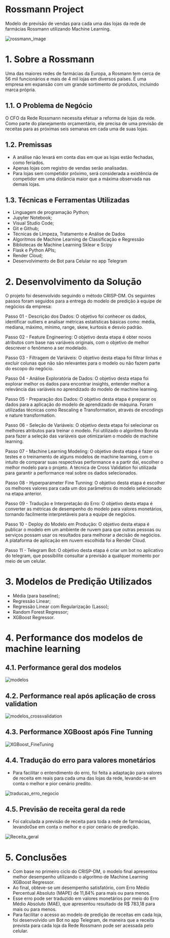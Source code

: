 # Rossmann Project
Modelo de previsão de vendas para cada uma das lojas da rede de farmácias Rossmann utilizando Machine Learning.

![rossmann_image](https://github.com/gtrmiranda/rossmann_project/assets/106852152/10da31e6-d4b7-4bbf-9bb6-0b22f168a3ed)


# 1. Sobre a Rossmann
Uma das maiores redes de farmácias da Europa, a Rosmann tem cerca de 56 mil funcionários e mais de 4 mil lojas em diversos países. 
É uma empresa em expansão com um grande sortimento de produtos, incluindo marca própria. 

## 1.1. O Problema de Negócio
O CFO da Rede Rossmann necessita efetuar a reforma de lojas da rede. Como parte do planejamento orçamentário, ele precisa de uma previsão de 
receitas para as próximas seis semanas em cada uma de suas lojas.

## 1.2. Premissas 
- A análise não levará em conta dias em que as lojas estão fechadas, como feriados.
- Apenas lojas com registro de vendas serão analisadas.
- Para lojas sem competidor próximo, será considerada a existência de competidor em uma distância maior que a máxima observada nas demais lojas.

## 1.3. Técnicas e Ferramentas Utilizadas
- Linguagem de programação Python;
- Jupyter Notebook;
- Visual Studio Code;
- Git e Github;
- Técnicas de Limpeza, Tratamento e Análise de Dados
- Algoritmos de Machine Learning de Classificação e Regressão
- Bibliotecas de Machine Learning Sklear e Scipy
- Flask e Python APIs;
- Render Cloud;
- Desenvolvimento de Bot para Celular no app Telegram

# 2. Desenvolvimento da Solução
O projeto foi desenvolvido seguindo o método CRISP-DM. Os seguintes passos foram seguidos para a entrega do modelo de predição à equipe de negócios da empresa:  

Passo 01 - Descrição dos Dados: O objetivo foi conhecer os dados, identificar outliers e analisar métricas estatísticas básicas 
como: média, mediana, máximo, mínimo, range, skew, kurtosis e desvio padrão. 

Passo 02 - Feature Engineering: O objetivo desta etapa é obter novos atributos com base nas variáveis ​​originais, com o objetivo de melhor descrever 
o fenômeno a ser modelado. 

Passo 03 - Filtragem de Variáveis: O objetivo desta etapa foi filtrar linhas e excluir colunas que não são relevantes para o modelo 
ou não fazem parte do escopo do negócio.

Passo 04 - Análise Exploratória de Dados: O objetivo desta etapa foi explorar melhor os dados para encontrar insights, entender melhor a relevância 
das variáveis no aprendizado do modelo de machine learning.

Passo 05 - Preparação dos Dados: O objetivo desta etapa é preparar os dados para a aplicação do modelo de aprendizado de máquina. 
Foram utilizadas técnicas como Rescaling e Transformation, através de encodings e nature transformation.

Passo 06 - Seleção de Variáveis: O objetivo desta etapa foi selecionar os melhores atributos para treinar o modelo. Foi utilizado o algoritmo 
Boruta para fazer a seleção das variáveis que otimizariam o modelo de machine learning.

Passo 07 - Machine Learning Modeling: O objetivo desta etapa é fazer os testes e o treinamento de alguns modelos de machine learning, 
com o intuito de comparar suas respectivas performance e a partir daí, escolher o melhor modelo para o projeto. A técnica de Cross Validation foi utilizada 
para garantir a performance real sobre os dados selecionados.

Passo 08 - Hyperparameter Fine Tunning: O objetivo desta etapa é escolher os melhores valores para cada um dos parâmetros do modelo selecionado 
na etapa anterior.

Passo 09 - Tradução e Interpretação do Erro: O objetivo desta etapa é converter as métricas de desempenho do modelo para valores monetários, tornando 
facilmente interpretáveis para a equipe de negócios. 

Passo 10 - Deploy do Modelo em Produção: O objetivo desta etapa é publicar o modelo em um ambiente de nuvem para que outras pessoas 
ou serviços possam usar os resultados para melhorar a decisão de negócios. A plataforma de aplicação em nuvem escolhida foi a Render Cloud. 

Passo 11 - Telegram Bot: O objetivo desta etapa é criar um bot no aplicativo do telegram, que possibilite consultar a previsão a qualquer momento
por meio de um celular.

# 3. Modelos de Predição Utilizados
- Média (para baseline);
- Regressão Linear;
- Regressão Linear com Regularização (Lasso);
- Random Forest Regressor;
- XGBoost Regressor.

# 4. Performance dos modelos de machine learning

## 4.1. Performance geral dos modelos 
![modelos](https://github.com/gtrmiranda/rossmann_project/assets/106852152/70cac642-5f89-4d2f-9d0a-ed7ba14bb44a)

## 4.2. Performance real após aplicação de cross validation
![modelos_crossvalidation](https://github.com/gtrmiranda/rossmann_project/assets/106852152/e4d656ba-4b7d-4af5-bc31-8bb1d7dfdb4f)

## 4.3. Performance XGBoost após Fine Tunning
![XGBoost_FineTuning](https://github.com/gtrmiranda/rossmann_project/assets/106852152/4ab8dfe5-035e-4b16-8a18-2547d7d59af9)

## 4.4. Tradução do erro para valores monetários
- Para facilitar o entendimento do erro, foi feita a adaptação para valores de receita em reais para cada uma das lojas da rede, levando-se em conta
o melhor e pior cenário predito. 
  
![traducao_erro_negocio](https://github.com/gtrmiranda/rossmann_project/assets/106852152/a1632d9f-d337-4a32-8f5d-39fe46755c36)

## 4.5. Previsão de receita geral da rede
- Foi calculada a previsão de receita para toda a rede de farmácias, levando0se em conta o melhor e o pior cenário de predição.
  
![Receita_geral](https://github.com/gtrmiranda/rossmann_project/assets/106852152/a6df5d88-19e6-4eee-b4ba-f390a4d5907b)

# 5. Conclusões
- Com base no primeiro ciclo do CRISP-DM, o modelo final apresentou melhor desempenho utilizando o algoritmo de Machine Learning XGBoost Regressor.
- Ao final, obteve-se um desempenho satisfatório, com Erro Médio Percentual Absoluto (MAPE) de 11,84% para mais ou para menos.
- Esse erro pode ser traduzido em valores monetários por meio do Erro Médio Absoluto (MAE), que apresentou resultado de R$ 783,18 para mais ou para menos.
- Para facilitar o acesso ao modelo de predição de receitas em cada loja, foi desenvolvido um Bot no app Telegram, de maneira que a receita prevista
para cada loja da Rede Rossmann pode ser acessada pelo celular.  

 
